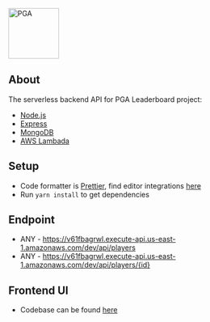 <a href="https://github.com/pgahq/recruiting-react-proj" target="_blank"><img src="https://github.com/pgahq/recruiting-react-proj/raw/master/pga_logo.png" width="100" alt="PGA" /></a>

## About

The serverless backend API for PGA Leaderboard project:

- [Node.js](https://nodejs.org/en/)
- [Express](https://expressjs.com/)
- [MongoDB](https://www.mongodb.com/)
- [AWS Lambada](https://aws.amazon.com/lambda/)

## Setup

- Code formatter is [Prettier](https://prettier.io/), find editor integrations [here](https://prettier.io/docs/en/editors.html)
- Run `yarn install` to get dependencies

## Endpoint

- ANY - https://v61fbagrwl.execute-api.us-east-1.amazonaws.com/dev/api/players
- ANY - https://v61fbagrwl.execute-api.us-east-1.amazonaws.com/dev/api/players/{id}

## Frontend UI

- Codebase can be found [here](https://github.com/cdunnnnnnn/pga-react-leaderboard)
